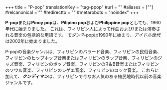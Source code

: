 +++
title = "P-pop"
translationKey = "tag-ppop"
#url = ""
#aliases = [""]
#relcanonical = ""
#redirectto = ""
#metarobots = "noindex"
+++

**P-pop**または**Pinoy pop**は、**Pilipino pop**および**Philippine pop**としても、1960年代に始まりました。 これは、フィリピン人によって作曲および/または演奏される音楽の包括的な用語です。 *モダン* P-popは1990年に始まり、*アイドル世代*は2002年に始まりました。

P-popの音楽ジャンルは、フィリピンのバラード音楽、フィリピンの民俗音楽、フィリピンのヒップホップ音楽またはフィリピンのラップ音楽、フィリピンのジャズ音楽、フィリピンのポップ音楽、フィリピンのR＆B音楽またはフィリピンのソウル音楽、フィリピンのレゲエ音楽、フィリピンのロック音楽。 これらに加えて、***クンディマン***は、フィリピンで今なお人気のある植民地時代以前の音楽ジャンルです。
